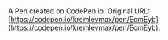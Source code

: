# 

A Pen created on CodePen.io. Original URL: [https://codepen.io/kremlevmax/pen/EomEyb](https://codepen.io/kremlevmax/pen/EomEyb).

